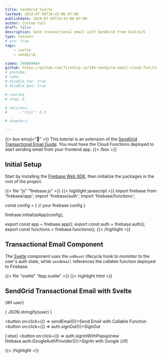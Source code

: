 ```yaml
---
title: SendGrid Svelte
lastmod: 2019-07-05T10:43:06-07:00
publishdate: 2019-07-05T10:43:06-07:00
author: Custom Cult
draft: false
description: Send transactional email with SendGrid from SvelteJS
type: lessons
# pro: true
tags: 
    - svelte
    - sendgrid

vimeo: 346869484
github: https://github.com/fireship-io/196-sendgrid-email-cloud-functions
# youtube: 
# code: 
# disable_toc: true
# disable_qna: true

# courses
# step: 0

# versions: 
#     - "rxjs": 6.3

# chapters:

---
```


{{< box emoji="👀" >}}
This tutorial is an extension of the [SendGrid Transactional Email Guide](/lessons/sendgrid-transactional-email-guide/). You must have the Cloud Functions deployed to start sending email from your frontend app. 
{{< /box >}}


## Initial Setup

Start by installing the [Firebase Web SDK](https://firebase.google.com/docs/web/setup), then initialize the packages in the root of the project.  

{{< file "js" "firebase.js" >}}
{{< highlight javascript >}}
import firebase from 'firebase/app';
import 'firebase/auth';
import 'firebase/functions';

const config = {
 // your firebase config
}

firebase.initializeApp(config);

export const app = firebase.app();
export const auth = firebase.auth();
export const functions = firebase.functions();
{{< /highlight >}}


## Transactional Email Component

The [Svelte](https://svelte.dev/) component uses the `onMount` lifecycle hook to monintor to the user's auth state, while `sendEmail` references the callable function deployed to Firebase.

{{< file "svelte" "App.svelte" >}}
{{< highlight html >}}
<script>
	import firebase from 'firebase/app';
	import { auth, functions } from './firebase';
	import { onMount } from 'svelte';

	let user = null;

	onMount(async () => {
		auth.onAuthStateChanged(u => user = u);
	});

	function sendEmail() {
		const callable = functions.httpsCallable('genericEmail');
		return callable({ text: 'Sending email with Svelte and SendGrid is fun!', subject: 'Email from Svelte'}).then(console.log);
	}
	
</script>
<h2>SendGrid Transactional Email with Svelte</h2>

{#if user}
	<p>{ JSON.stringify(user) }</p>
    <button on:click={() => sendEmail()}>Send Email with Callable Function</button>
    <button on:click={() => auth.signOut()}>SignOut</button>

{:else}
	<button on:click={() => auth.signInWithPopup(new firebase.auth.GoogleAuthProvider())}>SignIn with Google</button>
{/if}

{{< /highlight >}}
